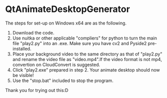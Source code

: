 # QtAnimateDesktopGenerator

The steps for set-up on Windows x64 are as the following.

1. Download the code.
2. Use nuitka or other applicable "compliers" for python to turn the main file "play2.py" into an .exe. Make sure you have cv2 and Pyside2 pre-installed.
3. Place your background video to the same directory as that of "play2.py" and rename the video file as "video.mp4".If the video format is not mp4, convertion on CloudConvert is suggested.
4. Click "play2.exe" prepared in step 2. Your animate desktop should now be visible!
5. Use the "stop.bat" included to stop the program.

Thank you for trying out this:D
